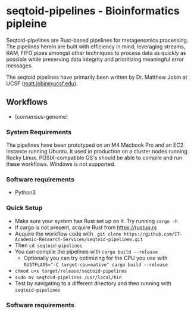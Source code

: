 # seqtoid-pipelines - Bioinformatics pipleine
Seqtoid-pipelines are Rust-based pipelines for metagenomics processing. The pipelines herein are built with efficiency in mind, leveraging streams, RAM, FIFO pipes amongst other techniques to process data as quickly as possible while preserving data integrity and prioritizing meaningful error messages.


The seqtoid pipelines have primarily been written by Dr. Matthew Jobin at UCSF (matt.jobin@ucsf.edu). 

## Workflows
* [consensus-genome]

### System Requirements
The pipelines have been prototyped on an M4 Macbook Pro and an EC2 instance running Ubuntu. It used in production on a 
cluster nodes running Rocky Linux. 
POSIX-compatible OS's should be able to compile and run these workflows. Windows is not supported.

### Software requirements
* Python3

### Quick Setup

* Make sure your system has Rust set up on it. Try running ```cargo -h```
* If cargo is not present, acquire Rust from https://rustup.rs
* Acquire the workflow code with ``` git clone https://github.com/IT-Academic-Research-Services/seqtoid-pipelines.git```
* Then ```cd seqtoid-pipelines```
* You can compile the pipelines with ```cargo build --release```
  * Optionally you can try optimizing for the CPU you use with ```RUSTFLAGS="-C target-cpu=native" cargo build --release```
* ```chmod u+x target/release/seqtoid-pipelines```
* ```sudo mv seqtoid-pipelines /usr/local/bin```
* Test by navigating to a different directory and then running with ```seqtoid-pipelines```


### Software requirements